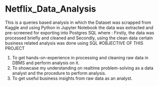 # Netflix_Data_Analysis
This is a queries based analysis in which the Dataset was scrapped from Kaggle and using Python in Jupyter Notebook the data was extracted and pre-screened for exporting into Postgres SQL where : Firstly, the data was processed briefly and cleaned and Secondly, using the clean data certain business related analysis was done using SQL
#OBJECTIVE OF THIS PROJECT
1) To get hands-on-experience in processing and cleaning raw data in DBMS and perform analysis on it.
2) To showcase my understanding on realtime problem-solving as a data analyst and the procedure to perform analysis.
3) To get useful business insights from raw data as an analyst.


